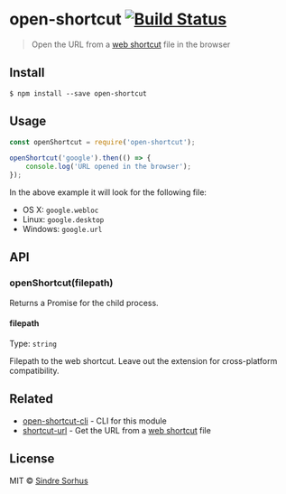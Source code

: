 # open-shortcut [![Build Status](https://travis-ci.org/sindresorhus/open-shortcut.svg?branch=master)](https://travis-ci.org/sindresorhus/open-shortcut)

> Open the URL from a [web shortcut](https://en.wikipedia.org/wiki/File_shortcut) file in the browser


## Install

```
$ npm install --save open-shortcut
```


## Usage

```js
const openShortcut = require('open-shortcut');

openShortcut('google').then(() => {
	console.log('URL opened in the browser');
});
```

In the above example it will look for the following file:

- OS X: `google.webloc`
- Linux: `google.desktop`
- Windows: `google.url`


## API

### openShortcut(filepath)

Returns a Promise for the child process.

#### filepath

Type: `string`

Filepath to the web shortcut.
Leave out the extension for cross-platform compatibility.


## Related

- [open-shortcut-cli](https://github.com/sindresorhus/open-shortcut-cli) - CLI for this module
- [shortcut-url](https://github.com/sindresorhus/shortcut-url) - Get the URL from a [web shortcut](https://en.wikipedia.org/wiki/File_shortcut) file


## License

MIT © [Sindre Sorhus](https://sindresorhus.com)
